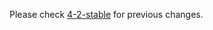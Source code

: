 Please check [4-2-stable](https://github.com/rails/rails/blob/4-2-stable/activesupport/CHANGELOG.md) for previous changes.
